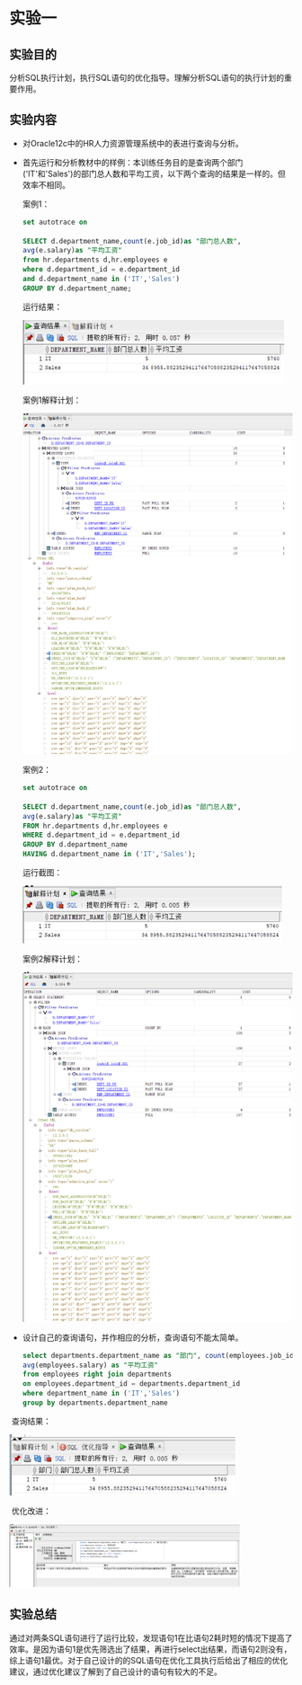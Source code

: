 # 实验一

## 实验目的

分析SQL执行计划，执行SQL语句的优化指导。理解分析SQL语句的执行计划的重要作用。

## 实验内容

- 对Oracle12c中的HR人力资源管理系统中的表进行查询与分析。

- 首先运行和分析教材中的样例：本训练任务目的是查询两个部门('IT'和'Sales')的部门总人数和平均工资，以下两个查询的结果是一样的。但效率不相同。

  案例1：

  ```sql
  set autotrace on
  
  SELECT d.department_name,count(e.job_id)as "部门总人数",
  avg(e.salary)as "平均工资"
  from hr.departments d,hr.employees e
  where d.department_id = e.department_id
  and d.department_name in ('IT','Sales')
  GROUP BY d.department_name;
  ```

  运行结果：

  <img src="语句1运行结果.png" style="zoom:80%;" />

  案例1解释计划：

  <img src="语句1解释计划.png" style="zoom:80%;" />

  案例2：

  ```sql
  set autotrace on
  
  SELECT d.department_name,count(e.job_id)as "部门总人数",
  avg(e.salary)as "平均工资"
  FROM hr.departments d,hr.employees e
  WHERE d.department_id = e.department_id
  GROUP BY d.department_name
  HAVING d.department_name in ('IT','Sales');
  ```

  运行截图：

  <img src="语句2运行结果.png" style="zoom:80%;" />

  案例2解释计划：

  <img src="语句2解释计划.png" style="zoom:80%;" />

- 设计自己的查询语句，并作相应的分析，查询语句不能太简单。

  ```sql
  select departments.department_name as "部门", count(employees.job_id) as "部门总人数",
  avg(employees.salary) as "平均工资"
  from employees right join departments
  on employees.department_id = departments.department_id
  where department_name in ('IT','Sales')
  group by departments.department_name
  ```

​		查询结果：

<img src="Myself.png" style="zoom:80%;" />

​		优化改进：

<img src="优化改进.png" style="zoom:40%;" />

## 实验总结

通过对两条SQL语句进行了运行比较，发现语句1在比语句2耗时短的情况下提高了效率。是因为语句1是优先筛选出了结果，再进行select出结果，而语句2则没有，综上语句1最优。对于自己设计的的SQL语句在优化工具执行后给出了相应的优化建议，通过优化建议了解到了自己设计的语句有较大的不足。



